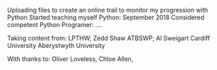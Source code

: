 Uploading files to create an online trail to monitor my progression with Python
Started teaching myself Python: September 2018
Considered competent Python Programer: ....

Taking content from:
LPTHW; Zedd Shaw
ATBSWP; Al Sweigart
Cardiff University
Aberystwyth University


With thanks to:
Oliver Loveless, Chloe Allen, 
